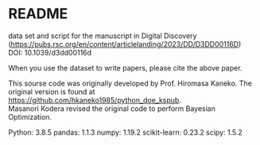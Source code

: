 # README
data set and script for the manuscript in Digital Discovery  
(https://pubs.rsc.org/en/content/articlelanding/2023/DD/D3DD00116D)  
DOI: 10.1039/d3dd00116d  

When you use the dataset to write papers, please cite the above paper.

This sourse code was originally developed by Prof. Hiromasa Kaneko.
The original version is found at https://github.com/hkaneko1985/python_doe_kspub.  
Masanori Kodera revised the original code to perform Bayesian Optimization.

Python: 3.8.5
pandas: 1.1.3
numpy:  1.19.2
scikit-learn:  0.23.2
scipy:  1.5.2

